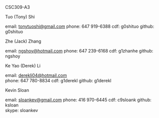 CSC309-A3

Tuo (Tony) Shi

email: tonytuoshi@gmail.com 
phone: 647 919-6388 
cdf: g0shituo 
github: g0shituo  

Zhe (Jack) Zhang

email: ngshoy@hotmail.com 
phone: 647 239-6168 
cdf: g1zhanhe 
github: ngshoy  

Ke Yao (Derek) Li

email: derekli04@hotmail.com  
phone: 647 780-8834 
cdf: g1derekl 
github: g1derekl  

Kevin Sloan

email: sloankev@gmail.com 
phone: 416 970-6445 
cdf: c9sloank 
github: ksloan  
skype: sloankev 

